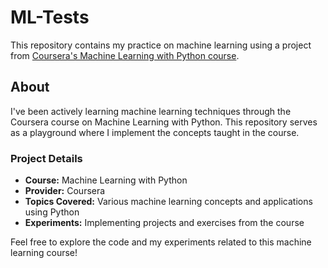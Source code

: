 # ML-Tests

This repository contains my practice on machine learning using a project from [Coursera's Machine Learning with Python course](https://www.coursera.org/learn/machine-learning-with-python).

## About
I've been actively learning machine learning techniques through the Coursera course on Machine Learning with Python. This repository serves as a playground where I implement the concepts taught in the course.

### Project Details
- **Course:** Machine Learning with Python
- **Provider:** Coursera
- **Topics Covered:** Various machine learning concepts and applications using Python
- **Experiments:** Implementing projects and exercises from the course

Feel free to explore the code and my experiments related to this machine learning course!
